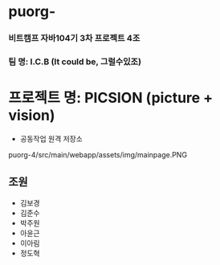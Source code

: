 # puorg-

### 비트캠프 자바104기 3차 프로젝트 4조
### 팀 명: I.C.B (It could be, 그럴수있조)
# 프로젝트 명: PICSION (picture + vision)
- 공동작업 원격 저장소

puorg-4/src/main/webapp/assets/img/mainpage.PNG


## 조원
- 김보경
- 김준수
- 박주원
- 아윤근
- 이아림
- 정도혁


